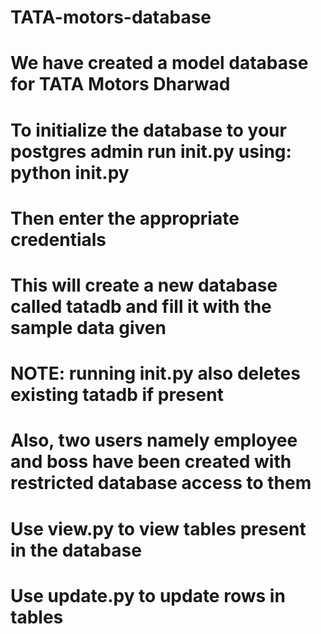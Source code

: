 # TATA-motors-database
# We have created a model database for TATA Motors Dharwad
# To initialize the database to your postgres admin run init.py using: python init.py
# Then enter the appropriate credentials
# This will create a new database called tatadb and fill it with the sample data given
# NOTE: running init.py also deletes existing tatadb if present
# Also, two users namely employee and boss have been created with restricted database access to them
# Use view.py to view tables present in the database
# Use update.py to update rows in tables 
